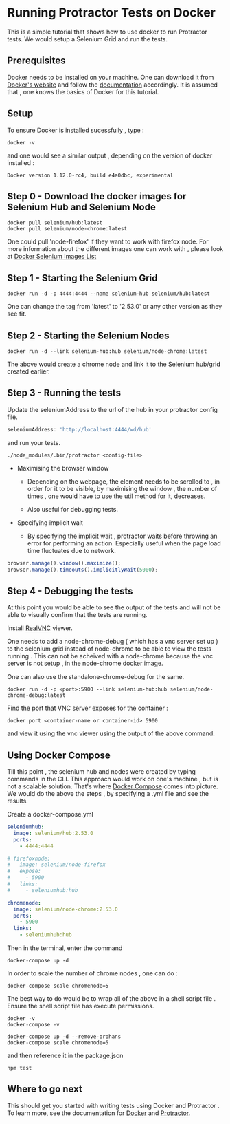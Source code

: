 Running Protractor Tests on  Docker
========================================

This is a simple tutorial that shows how to use docker to run Protractor tests. We would setup a Selenium Grid and run the tests.

Prerequisites
-------------
Docker needs to be installed on your machine. One can download it from [Docker's website](https://www.docker.com) and follow the [documentation](https://docs.docker.com/) accordingly.
It is assumed that , one knows the basics of Docker for this tutorial.

Setup
-----------
To ensure Docker is installed sucessfully , type :
``` shell
docker -v
```
and one  would see a similar output , depending on the version of docker installed :
``` shell
Docker version 1.12.0-rc4, build e4a0dbc, experimental
``` 

Step 0 - Download the docker images for Selenium Hub and Selenium Node
-----------------------------------------------------------------------------

``` shell
docker pull selenium/hub:latest
docker pull selenium/node-chrome:latest
```
One could pull 'node-firefox' if they want to work with firefox node. 
For more information about the different images one can work with , please look at [Docker Selenium Images List](https://github.com/SeleniumHQ/docker-selenium/blob/master/README.md)


Step 1 - Starting the Selenium Grid
-----------------------------------------------------------------------------
``` shell
docker run -d -p 4444:4444 --name selenium-hub selenium/hub:latest
```

One can change the tag from 'latest' to '2.53.0' or any other version as they see fit.

Step 2 - Starting the Selenium Nodes
-----------------------------------------------------------------------------
``` shell
docker run -d --link selenium-hub:hub selenium/node-chrome:latest
```

The above would create a chrome node and link it to the Selenium hub/grid created earlier.

Step 3 - Running the tests
-----------------------------------------------------------------------------

Update the seleniumAddress to the url of the hub in your protractor config file.

``` js
seleniumAddress: 'http://localhost:4444/wd/hub'
```
and run your tests. 

``` shell
./node_modules/.bin/protractor <config-file>
```

- Maximising the browser window 

    - Depending on the webpage, the element needs to be scrolled to , in order for it to be visible, 
    by maximising the window , the number of times , one would have to use  the util method for it, decreases.

    - Also useful for debugging tests.

- Specifying implicit wait

    - By specifying the implicit wait , protractor waits before throwing an error for performing an action. Especially useful 
    when the page load time fluctuates due to network.

``` js
browser.manage().window().maximize();
browser.manage().timeouts().implicitlyWait(5000);
```

Step 4 - Debugging the tests
-----------------------------------------------------------------------------
At this point you would be able to see the output of the tests and  will not be able to visually confirm that the tests are running.

Install [RealVNC](https://www.realvnc.com) viewer.

One needs to add a node-chrome-debug ( which has a vnc server set up )  to the selenium grid instead of node-chrome
to be able to view the tests running . This can not be acheived with a node-chrome because the vnc server is 
not setup , in the node-chrome docker image.

One can also use the standalone-chrome-debug for the same.

``` shell
docker run -d -p <port>:5900 --link selenium-hub:hub selenium/node-chrome-debug:latest
```

Find the port that VNC server exposes for the container :

``` shell
docker port <container-name or container-id> 5900
```

  and view it using the vnc viewer using the output of the above command.


Using Docker Compose
---------------------------------------------------------------------------
Till this point , the selenium hub and nodes were created by typing commands in the CLI. This approach would work on one's machine , but is not a scalable solution.
That's where [Docker Compose](https://docs.docker.com/compose/) comes into picture.
We would do the above the steps , by specifying a .yml file and see the results.

Create a docker-compose.yml 

``` yaml
seleniumhub:
  image: selenium/hub:2.53.0
  ports:
    - 4444:4444

# firefoxnode:
#   image: selenium/node-firefox
#   expose:
#     - 5900
#   links:
#     - seleniumhub:hub

chromenode:
  image: selenium/node-chrome:2.53.0
  ports:
    - 5900
  links:
    - seleniumhub:hub
```

Then in the terminal, enter the command

``` shell
docker-compose up -d
```
In order to scale the number of chrome nodes , one can do :

``` shell 
docker-compose scale chromenode=5
```

The best way to do would be to wrap all of the above in a shell script file .
Ensure the shell script file has execute permissions.

``` shell
docker -v
docker-compose -v

docker-compose up -d --remove-orphans
docker-compose scale chromenode=5
```
and then reference it in the package.json

``` shell
npm test
```
Where to go next
----------------

This should get you started with  writing tests using Docker and Protractor . To learn more, see the documentation for [Docker](https://docs.docker.com) and [Protractor](http://www.protractortest.org/#/).